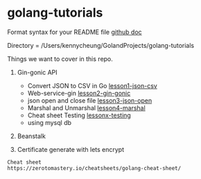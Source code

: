 # golang-tutorials

Format syntax for your README file [github doc](https://docs.github.com/en/get-started/writing-on-github/getting-started-with-writing-and-formatting-on-github/basic-writing-and-formatting-syntax)

Directory = /Users/kennycheung/GolandProjects/golang-tutorials

Things we want to cover in this repo.


1. Gin-gonic API
     - Convert JSON to CSV in Go [lesson1-json-csv](https://github.com/erniespawn/golang-tutorials/tree/lesson1-json-csv)
     - Web-service-gin           [lesson2-gin-gonic](https://github.com/erniespawn/golang-tutorials/tree/lesson2-gin-gonic)
     - json open and close file  [lesson3-json-open](https://github.com/erniespawn/golang-tutorials/tree/lesson3-json-open)
     - Marshal and Unmarshal     [lesson4-marshal](https://github.com/erniespawn/golang-tutorials/tree/lesson4-marshal)
     - Cheat sheet Testing       [lessonx-testing](https://github.com/erniespawn/golang-tutorials/tree/lessonx-testing)
     - using mysql db


2. Beanstalk


3. Certificate generate with lets encrypt





```azure
Cheat sheet
https://zerotomastery.io/cheatsheets/golang-cheat-sheet/



```

